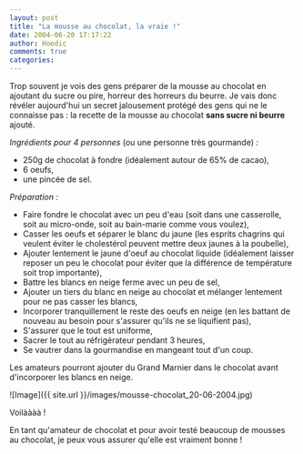 ```yaml
---
layout: post
title: "La mousse au chocolat, la vraie !"
date: 2004-06-20 17:17:22
author: Hoedic
comments: true
categories: 
---
```



Trop souvent je vois des gens préparer de la mousse au chocolat en ajoutant du sucre ou pire, horreur des horreurs du beurre. Je vais donc révéler aujourd'hui un secret jalousement protégé des gens qui ne le connaisse pas : la recette de la mousse au chocolat **sans sucre ni beurre** ajouté.

*Ingrédients pour 4 personnes* (ou une personne très gourmande) *:*
-  250g de chocolat à fondre (idéalement autour de 65% de cacao),
-  6 oeufs,
-  une pincée de sel.

*Préparation :*
-  Faire fondre le chocolat avec un peu d'eau (soit dans une casserolle, soit au micro-onde, soit au bain-marie comme vous voulez),
-  Casser les oeufs et séparer le blanc du jaune (les esprits chagrins qui veulent éviter le cholestérol peuvent mettre deux jaunes à la poubelle),
-  Ajouter lentement le jaune d'oeuf au chocolat liquide (idéalement laisser reposer un peu le chocolat pour éviter que la différence de température soit trop importante),
-  Battre les blancs en neige ferme avec un peu de sel,
-  Ajouter un tiers du blanc en neige au chocolat et mélanger lentement pour ne pas casser les blancs,
-  Incorporer tranquillement le reste des oeufs en neige (en les battant de nouveau au besoin pour s'assurer qu'ils ne se liquifient pas),
-  S'assurer que le tout est uniforme,
-  Sacrer le tout au réfrigérateur pendant 3 heures,
-  Se vautrer dans la gourmandise en mangeant tout d'un coup.

Les amateurs pourront ajouter du Grand Marnier dans le chocolat avant d'incorporer les blancs en neige.

![Image]({{ site.url }}/images/mousse-chocolat_20-06-2004.jpg)
<div class="photoattrib">Voilàààà !</div>



En tant qu'amateur de chocolat et pour avoir testé beaucoup de mousses au chocolat, je peux vous assurer qu'elle est vraiment bonne !
